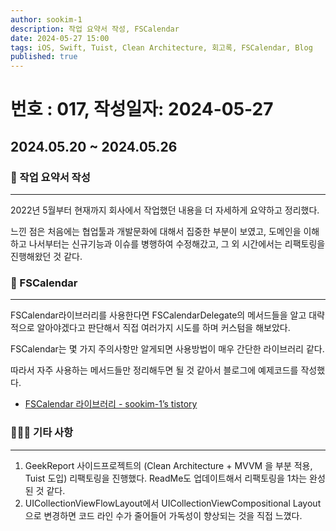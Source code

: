 ```yaml
---
author: sookim-1
description: 작업 요약서 작성, FSCalendar
date: 2024-05-27 15:00
tags: iOS, Swift, Tuist, Clean Architecture, 회고록, FSCalendar, Blog
published: true
---
```

# 번호 : 017, 작성일자: 2024-05-27

## 2024.05.20 ~ 2024.05.26
### 📗 작업 요약서 작성

---

2022년 5월부터 현재까지 회사에서 작업했던 내용을 더 자세하게 요약하고 정리했다.

느낀 점은 처음에는 협업툴과 개발문화에 대해서 집중한 부분이 보였고, 도메인을 이해하고 나서부터는 신규기능과 이슈를 병행하여 수정해갔고, 그 외 시간에서는 리팩토링을 진행해왔던 것 같다.

### 📅 FSCalendar

---

FSCalendar라이브러리를 사용한다면 FSCalendarDelegate의 메서드들을 알고 대략적으로 알아야겠다고 판단해서 직접 여러가지 시도를 하며 커스텀을 해보았다.

FSCalendar는 몇 가지 주의사항만 알게되면 사용방법이 매우 간단한 라이브러리 같다.

따라서 자주 사용하는 메서드들만 정리해두면 될 것 같아서 블로그에 예제코드를 작성했다.

- [FSCalendar 라이브러리 - sookim-1’s tistory](https://sookim-1.tistory.com/entry/iOS-FSCalendar)

### 🙋🏻‍♂️ 기타 사항

---

1. GeekReport 사이드프로젝트의 (Clean Architecture + MVVM 을 부분 적용, Tuist 도입) 리팩토링을 진행했다. ReadMe도 업데이트해서 리팩토링을 1차는 완성된 것 같다.
2. UICollectionViewFlowLayout에서 UICollectionViewCompositional Layout으로 변경하면 코드 라인 수가 줄어들어 가독성이 향상되는 것을 직접 느꼈다.


